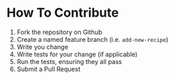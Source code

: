 # How To Contribute
1. Fork the repository on Github
1. Create a named feature branch (i.e. `add-new-recipe`)
1. Write you change
1. Write tests for your change (if applicable)
1. Run the tests, ensuring they all pass
1. Submit a Pull Request
